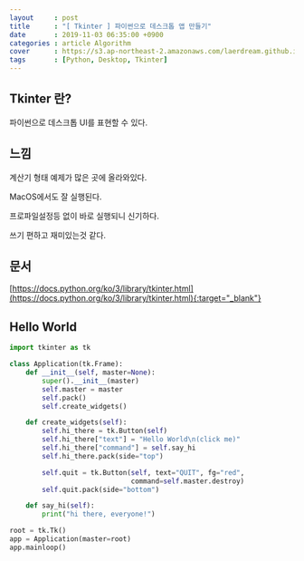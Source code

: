 ```yaml
---
layout     : post
title      : "[ Tkinter ] 파이썬으로 데스크톱 앱 만들기"
date       : 2019-11-03 06:35:00 +0900
categories : article Algorithm
cover      : https://s3.ap-northeast-2.amazonaws.com/laerdream.github.io/cover/python.jpg
tags       : [Python, Desktop, Tkinter]
---
```


## Tkinter 란?
파이썬으로 데스크톱 UI를 표현할 수 있다.

## 느낌

계산기 형태 예제가 많은 곳에 올라와있다.

MacOS에서도 잘 실행된다.

프로파일설정등 없이 바로 실행되니 신기하다.

쓰기 편하고 재미있는것 같다.


## 문서
[https://docs.python.org/ko/3/library/tkinter.html](https://docs.python.org/ko/3/library/tkinter.html){:target="_blank"}

## Hello World

```python
import tkinter as tk

class Application(tk.Frame):
    def __init__(self, master=None):
        super().__init__(master)
        self.master = master
        self.pack()
        self.create_widgets()

    def create_widgets(self):
        self.hi_there = tk.Button(self)
        self.hi_there["text"] = "Hello World\n(click me)"
        self.hi_there["command"] = self.say_hi
        self.hi_there.pack(side="top")

        self.quit = tk.Button(self, text="QUIT", fg="red",
                              command=self.master.destroy)
        self.quit.pack(side="bottom")

    def say_hi(self):
        print("hi there, everyone!")

root = tk.Tk()
app = Application(master=root)
app.mainloop()
```